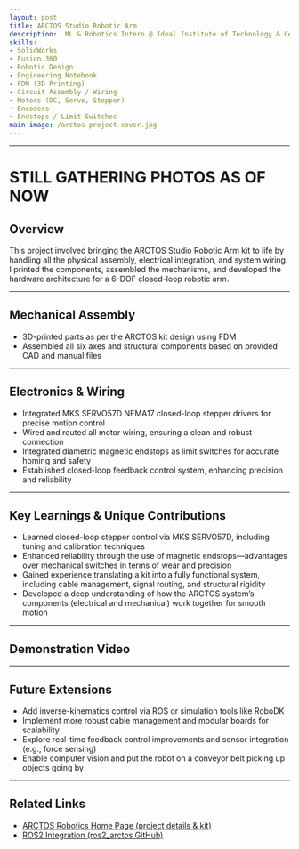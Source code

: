 ```yaml
---
layout: post
title: ARCTOS Studio Robotic Arm
description:  ML & Robotics Intern @ Ideal Institute of Technology & Center for AI Technology
skills: 
- SolidWorks
- Fusion 360
- Robotic Design
- Engineering Notebook
- FDM (3D Printing)
- Circuit Assembly / Wiring
- Motors (DC, Servo, Stepper)
- Encoders
- Endstops / Limit Switches
main-image: /arctos-project-cover.jpg 
---
```



---

# STILL GATHERING PHOTOS AS OF NOW

## Overview  
This project involved bringing the ARCTOS Studio Robotic Arm kit to life by handling all the physical assembly, electrical integration, and system wiring. I printed the components, assembled the mechanisms, and developed the hardware architecture for a 6-DOF closed-loop robotic arm.


---

## Mechanical Assembly  
- 3D-printed parts as per the ARCTOS kit design using FDM  
- Assembled all six axes and structural components based on provided CAD and manual files

---

## Electronics & Wiring  
- Integrated MKS SERVO57D NEMA17 closed-loop stepper drivers for precise motion control  
- Wired and routed all motor wiring, ensuring a clean and robust connection  
- Integrated diametric magnetic endstops as limit switches for accurate homing and safety  
- Established closed-loop feedback control system, enhancing precision and reliability


---

## Key Learnings & Unique Contributions  
- Learned closed-loop stepper control via MKS SERVO57D, including tuning and calibration techniques  
- Enhanced reliability through the use of magnetic endstops—advantages over mechanical switches in terms of wear and precision  
- Gained experience translating a kit into a fully functional system, including cable management, signal routing, and structural rigidity  
- Developed a deep understanding of how the ARCTOS system’s components (electrical and mechanical) work together for smooth motion

---

## Demonstration Video  

---

## Future Extensions  
- Add inverse-kinematics control via ROS or simulation tools like RoboDK 
- Implement more robust cable management and modular boards for scalability  
- Explore real-time feedback control improvements and sensor integration (e.g., force sensing)
- Enable computer vision and put the robot on a conveyor belt picking up objects going by

---

## Related Links  
- [ARCTOS Robotics Home Page (project details & kit)](https://arctosrobotics.com)  
- [ROS2 Integration (ros2_arctos GitHub)](https://github.com/Arctos-Robotics/ros2_arctos)
